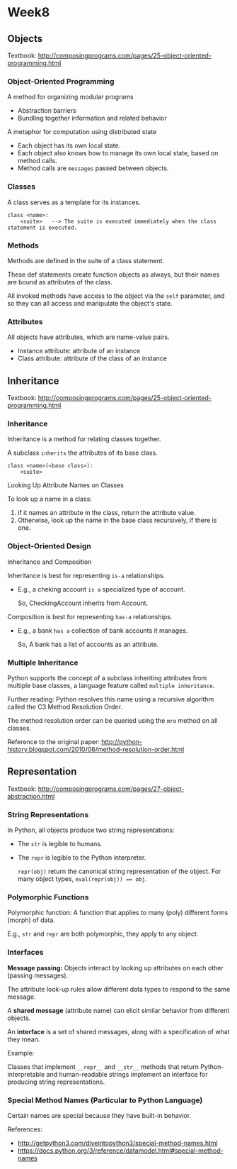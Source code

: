# Week8

## Objects

Textbook: http://composingprograms.com/pages/25-object-oriented-programming.html

### Object-Oriented Programming

A method for organizing modular programs

- Abstraction barriers
- Bundling together information and related behavior

A metaphor for computation using distributed state

- Each object has its own local state.
- Each object also knows how to manage its own local state, based on method calls.
- Method calls are `messages` passed between objects.

### Classes

A class serves as a template for its instances.

```text
class <name>:
    <suite>   --> The suite is executed immediately when the class statement is executed.
```

### Methods

Methods are defined in the suite of a class statement.

These def statements create function objects as always, but their names are bound as attributes of the class.

All invoked methods have access to the object via the `self` parameter, and so they can all access and manipulate the object's state.

### Attributes

All objects have attributes, which are name-value pairs.

- Instance attribute: attribute of an instance
- Class attribute: attribute of the class of an instance

## Inheritance

Textbook: http://composingprograms.com/pages/25-object-oriented-programming.html

### Inheritance

Inheritance is a method for relating classes together.

A subclass `inherits` the attributes of its base class.

```text
class <name>(<base class>):
    <suite>
```

Looking Up Attribute Names on Classes

To look up a name in a class:

1. if it names an attribute in the class, return the attribute value.
2. Otherwise, look up the name in the base class recursively, if there is one.

### Object-Oriented Design

Inheritance and Composition

Inheritance is best for representing `is-a` relationships.

- E.g., a cheking account `is a` specialized type of account.

  So, CheckingAccount inherits from Account.

Composition is best for representing `has-a` relationships.

- E.g., a bank `has a` collection of bank accounts it manages.

  So, A bank has a list of accounts as an attribute.

### Multiple Inheritance

Python supports the concept of a subclass inheriting attributes from multiple base classes, a language feature called `multiple inheritance`.

Further reading: Python resolves this name using a recursive algorithm called the C3 Method Resolution Order.

The method resolution order can be queried using the `mro` method on all classes.

Reference to the original paper: http://python-history.blogspot.com/2010/06/method-resolution-order.html

## Representation

Textbook: http://composingprograms.com/pages/27-object-abstraction.html

### String Representations

In Python, all objects produce two string representations:

- The `str` is legible to humans.

- The `repr` is legible to the Python interpreter.

  `repr(obj)` return the canonical string representation of the object. For many object types, `eval(repr(obj)) == obj`.

### Polymorphic Functions

Polymorphic function: A function that applies to many (poly) different forms (morph) of data.

E.g., `str` and `repr` are both polymorphic, they apply to any object.

### Interfaces

**Message passing:** Objects interact by looking up attributes on each other (passing messages).

The attribute look-up rules allow different data types to respond to the same message.

A **shared message** (attribute name) can elicit similar behavior from different objects.

An **interface** is a set of shared messages, along with a specification of what they mean.

Example:

Classes that implement `__repr__` and `__str__` methods that return Python-interpretable and human-readable strings implement an interface for producing string representations.

### Special Method Names (Particular to Python Language)

Certain names are special because they have built-in behavior.

References:

- http://getpython3.com/diveintopython3/special-method-names.html
- https://docs.python.org/3/reference/datamodel.html#special-method-names
